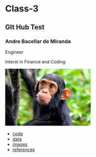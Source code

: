 # Class-3
## GIt Hub Test
### Andre Bacellar de Miranda
Engineer

Interst in Finance and Coding


![](/images/class-3.jpeg)


* [code](/code)
* [data](/data)
* [images](/images)
* [references](/references)
